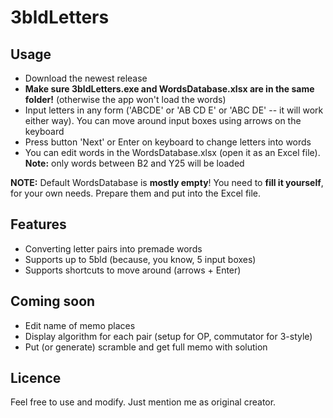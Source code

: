 # 3bldLetters

## Usage
- Download the newest release
- **Make sure 3bldLetters.exe and WordsDatabase.xlsx are in the same folder!** (otherwise the app won't load the words)
- Input letters in any form ('ABCDE' or 'AB CD E' or 'ABC DE' -- it will work either way). You can move around input boxes using arrows on the keyboard
- Press button 'Next' or Enter on keyboard to change letters into words
- You can edit words in the WordsDatabase.xlsx (open it as an Excel file). **Note:** only words between B2 and Y25 will be loaded

**NOTE:** Default WordsDatabase is **mostly empty**! You need to **fill it yourself**, for your own needs. Prepare them and put into the Excel file.

## Features
- Converting letter pairs into premade words
- Supports up to 5bld (because, you know, 5 input boxes)
- Supports shortcuts to move around (arrows + Enter)

## Coming soon
- Edit name of memo places
- Display algorithm for each pair (setup for OP, commutator for 3-style)
- Put (or generate) scramble and get full memo with solution

## Licence
Feel free to use and modify. Just mention me as original creator.
